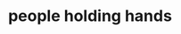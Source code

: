 ---
layout: smileys&emotion
title: people holding hands
emoji: people_holding_hands
permalink: 🧑‍🤝‍🧑.html
image: assets/img/3moji/people_holding_hands.png
---